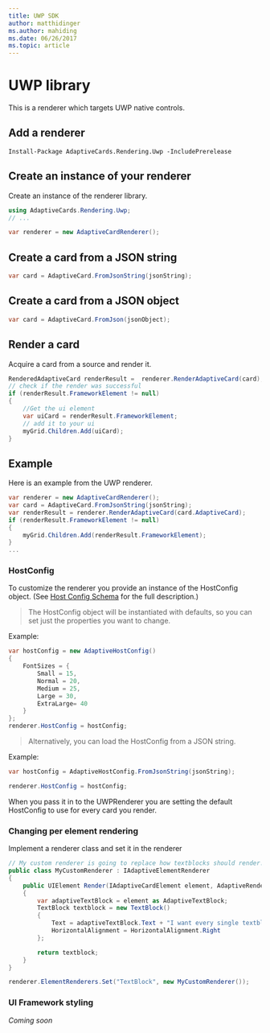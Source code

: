 ```yaml
---
title: UWP SDK
author: matthidinger
ms.author: mahiding
ms.date: 06/26/2017
ms.topic: article
---
```


# UWP library
This is a renderer which targets UWP native controls.

## Add a renderer

```console
Install-Package AdaptiveCards.Rendering.Uwp -IncludePrerelease
```

## Create an instance of your renderer
Create an instance of the renderer library. 
```csharp
using AdaptiveCards.Rendering.Uwp;
// ...

var renderer = new AdaptiveCardRenderer();
```

## Create a card from a JSON string
```csharp
var card = AdaptiveCard.FromJsonString(jsonString);
```

## Create a card from a JSON object
```csharp
var card = AdaptiveCard.FromJson(jsonObject);
```

## Render a card
Acquire a card from a source and render it.

```csharp
RenderedAdaptiveCard renderResult =  renderer.RenderAdaptiveCard(card);
// check if the render was successful
if (renderResult.FrameworkElement != null)
{
    //Get the ui element
    var uiCard = renderResult.FrameworkElement;
    // add it to your ui
    myGrid.Children.Add(uiCard);
}
```

## Example
Here is an example from the UWP renderer.

```csharp
var renderer = new AdaptiveCardRenderer();
var card = AdaptiveCard.FromJsonString(jsonString);
var renderResult = renderer.RenderAdaptiveCard(card.AdaptiveCard);
if (renderResult.FrameworkElement != null)
{
    myGrid.Children.Add(renderResult.FrameworkElement);
}
...
```

### HostConfig 

To customize the renderer you provide an instance of the HostConfig object. (See [Host Config Schema](../HostConfig.md) for the full description.)

> The HostConfig object will be instantiated with defaults, so you can set just the properties you want to change.


Example:
```csharp
var hostConfig = new AdaptiveHostConfig() 
{
    FontSizes = {
        Small = 15,
        Normal = 20,
        Medium = 25,
        Large = 30,
        ExtraLarge= 40
    }
};
renderer.HostConfig = hostConfig;
```
> Alternatively, you can load the HostConfig from a JSON string.

Example:
```csharp
var hostConfig = AdaptiveHostConfig.FromJsonString(jsonString); 

renderer.HostConfig = hostConfig;
```

When you pass it in to the UWPRenderer you are setting the default HostConfig to use for every card you render.

### Changing per element rendering
Implement a renderer class and set it in the renderer

```csharp
// My custom renderer is going to replace how textblocks should render!
public class MyCustomRenderer : IAdaptiveElementRenderer
{
    public UIElement Render(IAdaptiveCardElement element, AdaptiveRenderContext context)
    {
        var adaptiveTextBlock = element as AdaptiveTextBlock;
        TextBlock textblock = new TextBlock()
        {
            Text = adaptiveTextBlock.Text + "I want every single textblock to append this text, and it should be aligned to the right!",
            HorizontalAlignment = HorizontalAlignment.Right
        };

        return textblock;
    }
}

renderer.ElementRenderers.Set("TextBlock", new MyCustomRenderer());
```

### UI Framework styling
*Coming soon*


